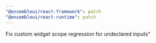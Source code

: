```yaml
---
"@ensembleui/react-framework": patch
"@ensembleui/react-runtime": patch
---
```


Fix custom widget scope regression for undeclared inputs"
